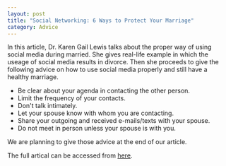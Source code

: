 ```yaml
---
layout: post
title: "Social Networking: 6 Ways to Protect Your Marriage"
category: Advice
---
```

In this article, Dr. Karen Gail Lewis talks about the proper way of using social media during married.
She gives real-life example in which the useage of social media results in divorce.
Then she proceeds to give the following advice on how to use social media properly and still have a healthy marriage.

<!-- more -->

+  Be clear about your agenda in contacting the other person.
+  Limit the frequency of your contacts.
+  Don't talk intimately.
+  Let your spouse know with whom you are contacting.
+  Share your outgoing and received e-mails/texts with your spouse.
+  Do not meet in person unless your spouse is with you.

We are planning to give those advice at the end of our article.

The full artical can be accessed from [here](http://www.hitchedmag.com/article.php?id=903).
